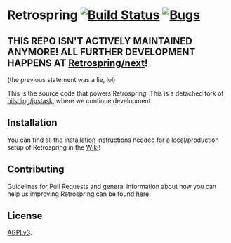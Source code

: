 # Retrospring [![Build Status](https://travis-ci.org/Retrospring/retrospring.svg)](https://travis-ci.org/Retrospring/retrospring) [![Bugs](https://badge.waffle.io/retrospring/bugs.svg?label=in+progress&title=In+Progress)](http://waffle.io/retrospring/bugs)

## THIS REPO ISN'T ACTIVELY MAINTAINED ANYMORE! ALL FURTHER DEVELOPMENT HAPPENS AT [Retrospring/next](http://github.com/retrospring/next)!

(the previous statement was a lie, lol)

This is the source code that powers Retrospring. This is a detached fork of [nilsding/justask](https://github.com/nilsding/justask), where we continue development.

<!--
Except for the memes that happened 4 hours before the shutdown.  I've edited
it right on the server, without a special branch or something.  If you want
to, I can make a branch with all the modifications we made.
-->

## Installation

You can find all the installation instructions needed for a local/production setup of Retrospring in the [Wiki](https://github.com/Retrospring/retrospring/wiki/Setup)!

## Contributing

Guidelines for Pull Requests and general information about how you can help us improving Retrospring can be found [here](https://github.com/Retrospring/retrospring/blob/master/CONTRIBUTING.md)! 

## License

[AGPLv3](https://github.com/Retrospring/retrospring/blob/master/LICENSE).  

